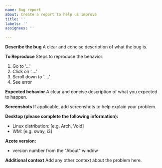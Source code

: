 ```yaml
---
name: Bug report
about: Create a report to help us improve
title: ''
labels: ''
assignees: ''

---
```


**Describe the bug**
A clear and concise description of what the bug is.

**To Reproduce**
Steps to reproduce the behavior:
1. Go to '...'
2. Click on '....'
3. Scroll down to '....'
4. See error

**Expected behavior**
A clear and concise description of what you expected to happen.

**Screenshots**
If applicable, add screenshots to help explain your problem.

**Desktop (please complete the following information):**
 - Linux distribution: [e.g. Arch, Void]
 - WM: [e.g. sway, i3]

**Azote version:**
 - version number from the "About" window

**Additional context**
Add any other context about the problem here.
